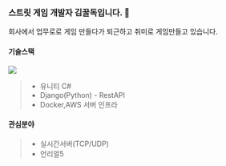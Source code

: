 ### 스트릿 게임 개발자 김꿀독입니다. 👋

회사에서 업무로로 게임 만들다가 퇴근하고 취미로 게임만들고 있습니다.

#### 기술스택
<img src="https://img.shields.io/badge/unity-black?style=plastic&logo=Unity&logoColor=white"/>

>- 유니티 C#
>- Django(Python) - RestAPI
>- Docker,AWS 서버 인프라

#### 관심분야
>- 실시간서버(TCP/UDP)
>- 언리얼5

<!--
**hj529ho/hj529ho** is a ✨ _special_ ✨ repository because its `README.md` (this file) appears on your GitHub profile.

Here are some ideas to get you started:

- 🔭 I’m currently working on ...
- 🌱 I’m currently learning ...
- 👯 I’m looking to collaborate on ...
- 🤔 I’m looking for help with ...
- 💬 Ask me about ...
- 📫 How to reach me: ...
- 😄 Pronouns: ...
- ⚡ Fun fact: ...
-->
